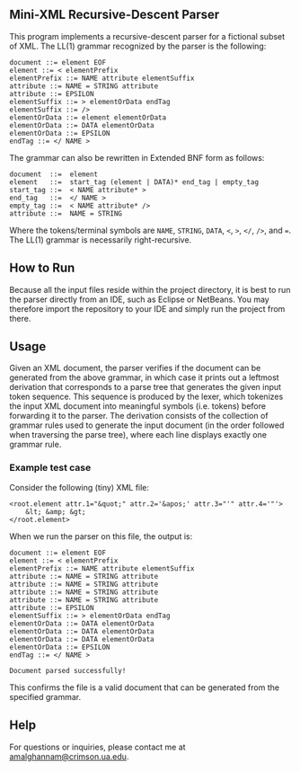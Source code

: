 ## Mini-XML Recursive-Descent Parser
This program implements a recursive-descent parser for a fictional subset of XML. The LL(1) grammar recognized by the parser is the following:

```
document ::= element EOF
element ::= < elementPrefix
elementPrefix ::= NAME attribute elementSuffix
attribute ::= NAME = STRING attribute
attribute ::= EPSILON
elementSuffix ::= > elementOrData endTag
elementSuffix ::= />
elementOrData ::= element elementOrData
elementOrData ::= DATA elementOrData
elementOrData ::= EPSILON
endTag ::= </ NAME >
```

The grammar can also be rewritten in Extended BNF form as follows:

```
document  ::=  element
element   ::=  start_tag (element | DATA)* end_tag | empty_tag
start_tag ::=  < NAME attribute* >
end_tag   ::=  </ NAME >
empty_tag ::=  < NAME attribute* />
attribute ::=  NAME = STRING
```

Where the tokens/terminal symbols are ```NAME```, ```STRING```, ```DATA```, ```<```, ```>```, ```</```, ```/>```, and ```=```. The LL(1) grammar is necessarily right-recursive. 

## How to Run

Because all the input files reside within the project directory, it is best to run the parser directly from an IDE, such as Eclipse or NetBeans. You may therefore import the repository to your IDE and simply run the project from there. 

## Usage 

Given an XML document, the parser verifies if the document can be generated from the above grammar, in which case it prints out a leftmost derivation that corresponds to a parse tree that generates the given input token sequence. This sequence is produced by the lexer, which tokenizes the input XML document into meaningful symbols (i.e. tokens) before forwarding it to the parser. The derivation consists of the collection of grammar rules used to generate the input document (in the order followed when traversing the parse tree), where each line displays exactly one grammar rule. 

### Example test case 

Consider the following (tiny) XML file:

```
<root.element attr.1="&quot;" attr.2='&apos;' attr.3="'" attr.4='"'>
	&lt; &amp; &gt;
</root.element>
```

When we run the parser on this file, the output is:

```
document ::= element EOF
element ::= < elementPrefix
elementPrefix ::= NAME attribute elementSuffix
attribute ::= NAME = STRING attribute
attribute ::= NAME = STRING attribute
attribute ::= NAME = STRING attribute
attribute ::= NAME = STRING attribute
attribute ::= EPSILON
elementSuffix ::= > elementOrData endTag
elementOrData ::= DATA elementOrData
elementOrData ::= DATA elementOrData
elementOrData ::= DATA elementOrData
elementOrData ::= EPSILON
endTag ::= </ NAME >

Document parsed successfully!
```
This confirms the file is a valid document that can be generated from the specified grammar. 

## Help 

For questions or inquiries, please contact me at amalghannam@crimson.ua.edu. 
